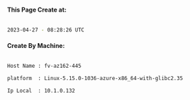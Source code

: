 
   
#### This Page Create at:

```bash

2023-04-27 - 08:28:26 UTC

```

#### Create By Machine:

```bash

Host Name : fv-az162-445

platform  : Linux-5.15.0-1036-azure-x86_64-with-glibc2.35

Ip Local  : 10.1.0.132

```

